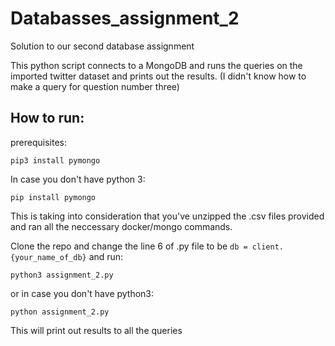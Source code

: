 # Databasses_assignment_2
Solution to our second database assignment

This python script connects to a MongoDB and runs the queries on the imported twitter dataset and prints out the results. (I didn't know how to make a query for question number three)
## How to run:

prerequisites:
```
pip3 install pymongo
```
In case you don't have python 3:

```
pip install pymongo
```

This is taking into consideration that you've unzipped the .csv files provided and ran
all the neccessary docker/mongo commands.

Clone the repo and change the line 6 of .py file to be ```db = client.{your_name_of_db}```
and run:
```
python3 assignment_2.py
``` 

or in case you don't have python3:
```
python assignment_2.py
```

This will print out results to all the queries

